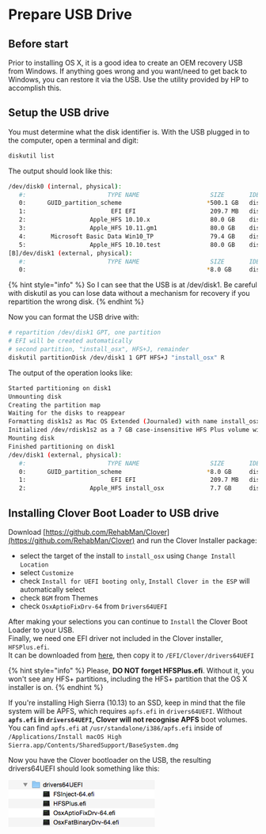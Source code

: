 # Prepare USB Drive

## Before start

Prior to installing OS X, it is a good idea to create an OEM recovery USB from Windows. If anything goes wrong and you want/need to get back to Windows, you can restore it via the USB. Use the utility provided by HP to accomplish this.

## **Setup the USB drive**

You must determine what the disk identifier is. With the USB plugged in to the computer, open a terminal and digit:

```bash
diskutil list 
```

The output should look like this:

```bash
/dev/disk0 (internal, physical):
   #:                       TYPE NAME                    SIZE       IDENTIFIER
   0:      GUID_partition_scheme                        *500.1 GB   disk0
   1:                        EFI EFI                     209.7 MB   disk0s1
   2:                  Apple_HFS 10.10.x                 80.0 GB    disk0s2
   3:                  Apple_HFS 10.11.gm1               80.0 GB    disk0s3
   4:       Microsoft Basic Data Win10_TP                79.4 GB    disk0s4
   5:                  Apple_HFS 10.10.test              80.0 GB    disk0s5
[B]/dev/disk1 (external, physical):
   #:                       TYPE NAME                    SIZE       IDENTIFIER
   0:                                                   *8.0 GB     disk1[/B]

```

{% hint style="info" %}
So I can see that the USB is at /dev/disk1. Be careful with diskutil as you can lose data without a mechanism for recovery if you repartition the wrong disk.
{% endhint %}

Now you can format the USB drive with:

```bash
# repartition /dev/disk1 GPT, one partition
# EFI will be created automatically
# second partition, "install_osx", HFS+J, remainder
diskutil partitionDisk /dev/disk1 1 GPT HFS+J "install_osx" R
```

The output of the operation looks like:

```bash
Started partitioning on disk1
Unmounting disk
Creating the partition map
Waiting for the disks to reappear
Formatting disk1s2 as Mac OS Extended (Journaled) with name install_osx
Initialized /dev/rdisk1s2 as a 7 GB case-insensitive HFS Plus volume with a 8192k journal
Mounting disk
Finished partitioning on disk1
/dev/disk1 (external, physical):
   #:                       TYPE NAME                    SIZE       IDENTIFIER
   0:      GUID_partition_scheme                        *8.0 GB     disk1
   1:                        EFI EFI                     209.7 MB   disk1s1
   2:                  Apple_HFS install_osx             7.7 GB     disk1s2
```

## **Installing Clover Boot Loader to USB drive**

Download [https://github.com/RehabMan/Clover](https://github.com/RehabMan/Clover) and run the Clover Installer package: 

* select the target of the install to `install_osx` using `Change Install Location`
* select `Customize`
* check `Install for UEFI booting only`, `Install Clover in the ESP` will automatically select
* check `BGM` from Themes
* check `OsxAptioFixDrv-64` from `Drivers64UEFI`

After making your selections you can continue to `Install` the Clover Boot Loader to your USB.  
Finally, we need one EFI driver not included in the Clover installer, `HFSPlus.efi`.  
It can be downloaded from [here](https://github.com/JrCs/CloverGrowerPro/raw/master/Files/HFSPlus/X64/HFSPlus.efi), then copy it to `/EFI/Clover/drivers64UEFI`

{% hint style="info" %}
Please, **DO NOT forget HFSPlus.efi**. Without it, you won't see any HFS+ partitions, including the HFS+ partition that the OS X installer is on.
{% endhint %}

If you're installing High Sierra \(10.13\) to an SSD, keep in mind that the file system will be APFS, which requires `apfs.efi` in `drivers64UEFI`. Without **`apfs.efi` in `drivers64UEFI`, Clover will not recognise APFS** boot volumes. You can find `apfs.efi` at `/usr/standalone/i386/apfs.efi` inside of `/Applications/Install macOS High Sierra.app/Contents/SharedSupport/BaseSystem.dmg`

Now you have the Clover bootloader on the USB, the resulting drivers64UEFI should look something like this:

![](../.gitbook/assets/113866-d6ace5ddb250996e8d35523a71fa7d0d.png)




